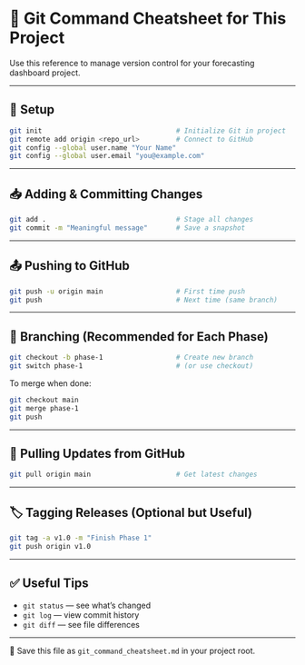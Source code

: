 # 🧠 Git Command Cheatsheet for This Project

Use this reference to manage version control for your forecasting dashboard project.

---

## 🔧 Setup

```bash
git init                                 # Initialize Git in project
git remote add origin <repo_url>         # Connect to GitHub
git config --global user.name "Your Name"
git config --global user.email "you@example.com"
```

---

## 📥 Adding & Committing Changes

```bash
git add .                                # Stage all changes
git commit -m "Meaningful message"       # Save a snapshot
```

---

## 📤 Pushing to GitHub

```bash
git push -u origin main                  # First time push
git push                                 # Next time (same branch)
```

---

## 🌱 Branching (Recommended for Each Phase)

```bash
git checkout -b phase-1                  # Create new branch
git switch phase-1                       # (or use checkout)
```

To merge when done:

```bash
git checkout main
git merge phase-1
git push
```

---

## 🔄 Pulling Updates from GitHub

```bash
git pull origin main                     # Get latest changes
```

---

## 🏷 Tagging Releases (Optional but Useful)

```bash
git tag -a v1.0 -m "Finish Phase 1"
git push origin v1.0
```

---

## ✅ Useful Tips

- `git status` — see what’s changed
- `git log` — view commit history
- `git diff` — see file differences

---

📁 Save this file as `git_command_cheatsheet.md` in your project root.
